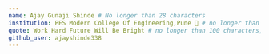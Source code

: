 ```yaml
---
name: Ajay Gunaji Shinde # No longer than 28 characters
institution: PES Modern College Of Engineering,Pune 🚩 # no longer than 58 characters
quote: Work Hard Future Will Be Bright # no longer than 100 characters, avoid using quotes(") to guarantee the format remains the same.
github_user: ajayshinde338
---
```

